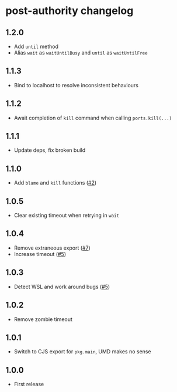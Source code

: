 # post-authority changelog

## 1.2.0

- Add `until` method
- Alias `wait` as `waitUntilBusy` and `until` as `waitUntilFree`

## 1.1.3

- Bind to localhost to resolve inconsistent behaviours

## 1.1.2

- Await completion of `kill` command when calling `ports.kill(...)`

## 1.1.1

- Update deps, fix broken build

## 1.1.0

- Add `blame` and `kill` functions ([#2](https://github.com/Rich-Harris/port-authority/issues/2))

## 1.0.5

- Clear existing timeout when retrying in `wait`

## 1.0.4

- Remove extraneous export ([#7](https://github.com/Rich-Harris/port-authority/pull/7))
- Increase timeout ([#5](https://github.com/Rich-Harris/port-authority/pull/6))

## 1.0.3

- Detect WSL and work around bugs ([#5](https://github.com/Rich-Harris/port-authority/pull/5))

## 1.0.2

- Remove zombie timeout

## 1.0.1

- Switch to CJS export for `pkg.main`, UMD makes no sense

## 1.0.0

- First release
